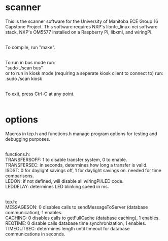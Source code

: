 # scanner<br/>

This is the scanner software for the University of Manitoba ECE Group 16 Capstone Project. This software requires NXP's libnfc_linux-nci software stack, NXP's OM5577 installed on a Raspberry Pi, libxml, and wiringPi. <br/><br/>

To compile, run "make".<br/><br/>

To run in bus mode run:<br/>
"sudo ./scan bus"<br/>
or to run in kiosk mode (requiring a seperate kiosk client to connect to) run:<br/>
.sudo /scan kiosk<br/><br/>

To exit, press Ctrl-C at any point.<br/><br/>

# options<br/>
Macros in tcp.h and functions.h manage program options for testing and debugging purposes.<br/><br/>

functions.h:<br/>
TRANSFERSOFF: 1 to disable transfer system, 0 to enable.<br/>
TRANSFERSEC: in seconds, determines how long a transfer is valid.<br/>
ISDST: 0 for daylight savings off, 1 for daylight savings on. needed for time comparisons.<br/>
LEDON: if not defined, will disable all wiringPi/LED code.<br/>
LEDDELAY: determines LED blinking speed in ms.<br/><br/>

tcp.h:<br/>
MESSAGESON: 0 disables calls to sendMessageToServer (database communication), 1 enables.<br/>
CACHING: 0 disables calls to getFullCache (database caching), 1 enables.<br/>
REQTIME: 0 disable calls database time synchronization, 1 enables.<br/>
TIMEOUTSEC: determines length until timeout for database communications in seconds.<br/>

